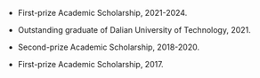 - First-prize Academic Scholarship, 2021-2024.

- Outstanding graduate of Dalian University of Technology, 2021.

- Second-prize Academic Scholarship, 2018-2020.

- First-prize Academic Scholarship, 2017.